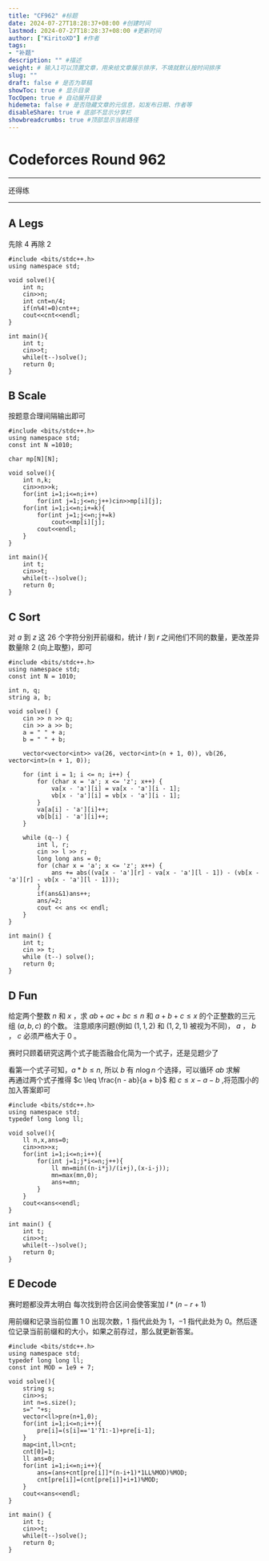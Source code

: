 ```yaml
---
title: "CF962" #标题
date: 2024-07-27T18:28:37+08:00 #创建时间
lastmod: 2024-07-27T18:28:37+08:00 #更新时间
author: ["KiritoXD"] #作者
tags: 
- "补题"
description: "" #描述
weight: # 输入1可以顶置文章，用来给文章展示排序，不填就默认按时间排序
slug: ""
draft: false # 是否为草稿
showToc: true # 显示目录
TocOpen: true # 自动展开目录
hidemeta: false # 是否隐藏文章的元信息，如发布日期、作者等
disableShare: true # 底部不显示分享栏
showbreadcrumbs: true #顶部显示当前路径
---
```

# Codeforces Round 962
---
还得练  

---

## A Legs

先除 $4$ 再除 $2$  

```
#include <bits/stdc++.h>
using namespace std;

void solve(){
    int n;
    cin>>n;
    int cnt=n/4;
    if(n%4!=0)cnt++;
    cout<<cnt<<endl;
}

int main(){
    int t;
    cin>>t;
    while(t--)solve();
    return 0;
}
```

## B Scale  

按题意合理间隔输出即可  

```
#include <bits/stdc++.h>
using namespace std;
const int N =1010;

char mp[N][N];

void solve(){
    int n,k;
    cin>>n>>k;
    for(int i=1;i<=n;i++)
        for(int j=1;j<=n;j++)cin>>mp[i][j];
    for(int i=1;i<=n;i+=k){
        for(int j=1;j<=n;j+=k)
            cout<<mp[i][j];
        cout<<endl;
    }
}

int main(){
    int t;
    cin>>t;
    while(t--)solve();
    return 0;
}
```

## C Sort 

对 $a$ 到 $z$ 这 $26$ 个字符分别开前缀和，统计 $l$ 到 $r$ 之间他们不同的数量，更改差异数量除 $2$ (向上取整)，即可  

```
#include <bits/stdc++.h>
using namespace std;
const int N = 1010;

int n, q;
string a, b;

void solve() {
    cin >> n >> q;
    cin >> a >> b;
    a = " " + a; 
    b = " " + b; 

    vector<vector<int>> va(26, vector<int>(n + 1, 0)), vb(26, vector<int>(n + 1, 0));
    
    for (int i = 1; i <= n; i++) {
        for (char x = 'a'; x <= 'z'; x++) {
            va[x - 'a'][i] = va[x - 'a'][i - 1];
            vb[x - 'a'][i] = vb[x - 'a'][i - 1];
        }
        va[a[i] - 'a'][i]++;
        vb[b[i] - 'a'][i]++;
    }
    
    while (q--) {
        int l, r;
        cin >> l >> r;
        long long ans = 0;
        for (char x = 'a'; x <= 'z'; x++) {
            ans += abs((va[x - 'a'][r] - va[x - 'a'][l - 1]) - (vb[x - 'a'][r] - vb[x - 'a'][l - 1]));
        }
        if(ans&1)ans++;
        ans/=2;
        cout << ans << endl;
    }
}

int main() {
    int t;
    cin >> t;
    while (t--) solve();
    return 0;
}
```

## D Fun

给定两个整数 $n$ 和 $x$ ，求 $ab + ac + bc \leq n$ 和 $a + b + c \leq x$ 的个正整数的三元组 $(a, b, c)$ 的个数。
注意顺序问题(例如 $(1, 1, 2)$ 和 $(1, 2, 1)$ 被视为不同)， $a$ ， $b$ ， $c$ 必须严格大于 $0$ 。  

赛时只顾着研究这两个式子能否融合化简为一个式子，还是见题少了  

看第一个式子可知，$a * b \leq n$, 所以 $b$ 有 $n\log n$ 个选择，可以循环 $ab$ 求解  
再通过两个式子推得 $c \leq \frac{n - ab}{a + b}$ 和 $c \leq x - a - b$ ,将范围小的加入答案即可  

```
#include <bits/stdc++.h>
using namespace std;
typedef long long ll;

void solve(){
    ll n,x,ans=0;
    cin>>n>>x;
    for(int i=1;i<=n;i++){
        for(int j=1;j*i<=n;j++){
            ll mn=min((n-i*j)/(i+j),(x-i-j));
            mn=max(mn,0);
            ans+=mn;
        }
    }
    cout<<ans<<endl;
}

int main() {
    int t;
    cin>>t;
    while(t--)solve();
    return 0;
}
```

## E Decode

赛时题都没弄太明白 每次找到符合区间会使答案加 $l * (n - r + 1)$   

用前缀和记录当前位置 $1$ $0$ 出现次数，$1$ 指代此处为 $1$，$-1$ 指代此处为 $0$。然后逐位记录当前前缀和的大小，如果之前存过，那么就更新答案。  

```
#include <bits/stdc++.h>
using namespace std;
typedef long long ll;
const int MOD = 1e9 + 7;

void solve(){
    string s;
    cin>>s;
    int n=s.size();
    s=" "+s;
    vector<ll>pre(n+1,0);
    for(int i=1;i<=n;i++){
        pre[i]=(s[i]=='1'?1:-1)+pre[i-1];
    }
    map<int,ll>cnt;
    cnt[0]=1;
    ll ans=0;
    for(int i=1;i<=n;i++){
        ans=(ans+cnt[pre[i]]*(n-i+1)*1LL%MOD)%MOD;
        cnt[pre[i]]=(cnt[pre[i]]+i+1)%MOD;
    }
    cout<<ans<<endl;
}

int main() {
    int t;
    cin>>t;
    while(t--)solve();
    return 0;
}
```